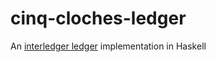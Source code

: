 cinq-cloches-ledger
===================

An [interledger ledger](https://github.com/interledger/five-bells-ledger) implementation in Haskell
